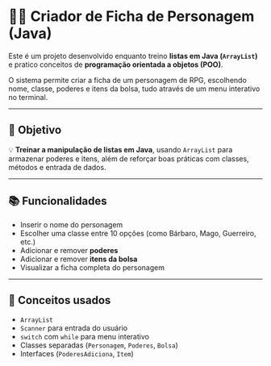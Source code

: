 # 🧙‍♀️ Criador de Ficha de Personagem (Java)

Este é um projeto desenvolvido enquanto treino **listas em Java (`ArrayList`)** e pratico conceitos de **programação orientada a objetos (POO)**.

O sistema permite criar a ficha de um personagem de RPG, escolhendo nome, classe, poderes e itens da bolsa, tudo através de um menu interativo no terminal.

---

## 🎯 Objetivo

💡 **Treinar a manipulação de listas em Java**, usando `ArrayList` para armazenar poderes e itens, além de reforçar boas práticas com classes, métodos e entrada de dados.

---

## 📚 Funcionalidades

- Inserir o nome do personagem
- Escolher uma classe entre 10 opções (como Bárbaro, Mago, Guerreiro, etc.)
- Adicionar e remover **poderes**
- Adicionar e remover **itens da bolsa**
- Visualizar a ficha completa do personagem

---

## 🧠 Conceitos usados

- `ArrayList`
- `Scanner` para entrada do usuário
- `switch` com `while` para menu interativo
- Classes separadas (`Personagem`, `Poderes`, `Bolsa`)
- Interfaces (`PoderesAdiciona`, `Item`)
